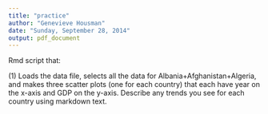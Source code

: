 ```yaml
---
title: "practice"
author: "Genevieve Housman"
date: "Sunday, September 28, 2014"
output: pdf_document
---
```


Rmd script that:

(1) Loads the data file, selects all the data for Albania+Afghanistan+Algeria, and makes three scatter plots (one for each country) that each have year on the x-axis and GDP on the y-axis. Describe any trends you see for each country using markdown text.
















